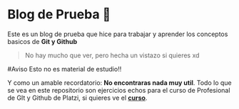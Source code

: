 # Blog de Prueba 💚
Este es un blog de prueba que hice para trabajar y aprender los conceptos basicos de **Git y Github**
> No hay mucho que ver, pero hecha un vistazo si quieres xd

#Aviso
    Esto no es material de estudio!!
    

Y como un amable recordatorio: **No encontraras nada muy util**.  Todo lo que se vea en este repositorio son ejercicios echos para el curso de Profesional de GIt y Github de Platzi, si quieres ve el [**curso**](https://platzi.com/cursos/git-github/ "a ver el curso").

